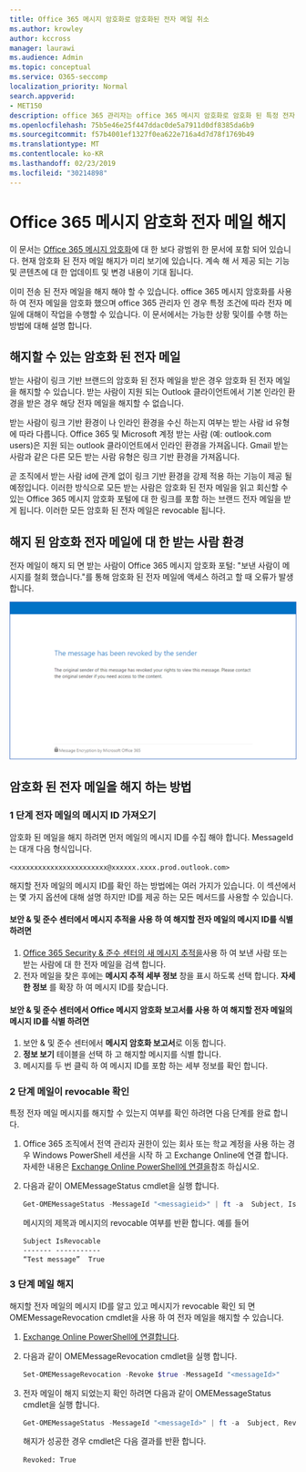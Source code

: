 ```yaml
---
title: Office 365 메시지 암호화로 암호화된 전자 메일 취소
ms.author: krowley
author: kccross
manager: laurawi
ms.audience: Admin
ms.topic: conceptual
ms.service: O365-seccomp
localization_priority: Normal
search.appverid:
- MET150
description: office 365 관리자는 office 365 메시지 암호화로 암호화 된 특정 전자 메일을 해지할 수 있습니다.
ms.openlocfilehash: 75b5e46e25f447ddac0de5a7911d0df8385da6b9
ms.sourcegitcommit: f57b4001ef1327f0ea622e716a4d7d78f1769b49
ms.translationtype: MT
ms.contentlocale: ko-KR
ms.lasthandoff: 02/23/2019
ms.locfileid: "30214898"
---
```

# <a name="office-365-message-encryption-email-revocation"></a>Office 365 메시지 암호화 전자 메일 해지

이 문서는 [Office 365 메시지 암호화](ome.md)에 대 한 보다 광범위 한 문서에 포함 되어 있습니다. 현재 암호화 된 전자 메일 해지가 미리 보기에 있습니다. 계속 해 서 제공 되는 기능 및 콘텐츠에 대 한 업데이트 및 변경 내용이 기대 됩니다.

이미 전송 된 전자 메일을 해지 해야 할 수 있습니다. office 365 메시지 암호화를 사용 하 여 전자 메일을 암호화 했으며 office 365 관리자 인 경우 특정 조건에 따라 전자 메일에 대해이 작업을 수행할 수 있습니다. 이 문서에서는 가능한 상황 및이를 수행 하는 방법에 대해 설명 합니다.
  
## <a name="encrypted-emails-that-you-can-revoke"></a>해지할 수 있는 암호화 된 전자 메일

받는 사람이 링크 기반 브랜드의 암호화 된 전자 메일을 받은 경우 암호화 된 전자 메일을 해지할 수 있습니다. 받는 사람이 지원 되는 Outlook 클라이언트에서 기본 인라인 환경을 받은 경우 해당 전자 메일을 해지할 수 없습니다.

받는 사람이 링크 기반 환경이 나 인라인 환경을 수신 하는지 여부는 받는 사람 id 유형에 따라 다릅니다. Office 365 및 Microsoft 계정 받는 사람 (예: outlook.com users)은 지원 되는 outlook 클라이언트에서 인라인 환경을 가져옵니다. Gmail 받는 사람과 같은 다른 모든 받는 사람 유형은 링크 기반 환경을 가져옵니다.

곧 조직에서 받는 사람 id에 관계 없이 링크 기반 환경을 강제 적용 하는 기능이 제공 될 예정입니다. 이러한 방식으로 모든 받는 사람은 암호화 된 전자 메일을 읽고 회신할 수 있는 Office 365 메시지 암호화 포털에 대 한 링크를 포함 하는 브랜드 전자 메일을 받게 됩니다. 이러한 모든 암호화 된 전자 메일은 revocable 됩니다.
  
## <a name="recipient-experience-for-revoked-encrypted-emails"></a>해지 된 암호화 전자 메일에 대 한 받는 사람 환경

전자 메일이 해지 되 면 받는 사람이 Office 365 메시지 암호화 포털: "보낸 사람이 메시지를 철회 했습니다."를 통해 암호화 된 전자 메일에 액세스 하려고 할 때 오류가 발생 합니다.

![암호화 된 전자 메일을 해지 한 것을 보여 주는 스크린샷](media/revoked-encrypted-email.png)

## <a name="how-to-revoke-an-encrypted-email"></a>암호화 된 전자 메일을 해지 하는 방법

### <a name="step-1-obtain-the-message-id-of-the-email"></a>1 단계 전자 메일의 메시지 ID 가져오기

암호화 된 메일을 해지 하려면 먼저 메일의 메시지 ID를 수집 해야 합니다. MessageId는 대개 다음 형식입니다.

`<xxxxxxxxxxxxxxxxxxxxxxx@xxxxxx.xxxx.prod.outlook.com>`  

해지할 전자 메일의 메시지 ID를 확인 하는 방법에는 여러 가지가 있습니다. 이 섹션에서는 몇 가지 옵션에 대해 설명 하지만 ID를 제공 하는 모든 메서드를 사용할 수 있습니다.

#### <a name="to-identify-the-message-id-of-the-email-you-want-to-revoke-by-using-message-trace-in-the-security-amp-compliance-center"></a>보안 &amp; 및 준수 센터에서 메시지 추적을 사용 하 여 해지할 전자 메일의 메시지 ID를 식별 하려면

1. [Office 365 Security & 준수 센터의 새 메시지 추적을](https://blogs.technet.microsoft.com/exchange/2018/05/02/new-message-trace-in-office-365-security-compliance-center/)사용 하 여 보낸 사람 또는 받는 사람에 대 한 전자 메일을 검색 합니다.
2. 전자 메일을 찾은 후에는 **메시지 추적 세부 정보** 창을 표시 하도록 선택 합니다. **자세한 정보** 를 확장 하 여 메시지 ID를 찾습니다.

#### <a name="to-identify-the-message-id-of-the-email-you-want-to-revoke-by-using-office-message-encryption-reports-in-the-security-amp-compliance-center"></a>보안 &amp; 및 준수 센터에서 Office 메시지 암호화 보고서를 사용 하 여 해지할 전자 메일의 메시지 ID를 식별 하려면

1. 보안 &amp; 및 준수 센터에서 **메시지 암호화 보고서**로 이동 합니다.
2. **정보 보기** 테이블을 선택 하 고 해지할 메시지를 식별 합니다.
3. 메시지를 두 번 클릭 하 여 메시지 ID를 포함 하는 세부 정보를 확인 합니다.

### <a name="step-2-verify-that-the-mail-is-revocable"></a>2 단계 메일이 revocable 확인

특정 전자 메일 메시지를 해지할 수 있는지 여부를 확인 하려면 다음 단계를 완료 합니다.

1. Office 365 조직에서 전역 관리자 권한이 있는 회사 또는 학교 계정을 사용 하는 경우 Windows PowerShell 세션을 시작 하 고 Exchange Online에 연결 합니다. 자세한 내용은 [Exchange Online PowerShell에 연결을](https://aka.ms/exopowershell)참조 하십시오.

2. 다음과 같이 OMEMessageStatus cmdlet을 실행 합니다.
     ```powershell
     Get-OMEMessageStatus -MessageId "<messagieid>" | ft -a  Subject, IsRevocable
     ```

   메시지의 제목과 메시지의 revocable 여부를 반환 합니다. 예를 들어

     ```text
     Subject IsRevocable
     ------- -----------
     “Test message”  True
     ```

### <a name="step-3-revoke-the-mail"></a>3 단계 메일 해지  

해지할 전자 메일의 메시지 ID를 알고 있고 메시지가 revocable 확인 되 면 OMEMessageRevocation cmdlet을 사용 하 여 전자 메일을 해지할 수 있습니다.

1. [Exchange Online PowerShell에 연결합니다](https://aka.ms/exopowershell).

2. 다음과 같이 OMEMessageRevocation cmdlet을 실행 합니다.

    ```powershell
    Set-OMEMessageRevocation -Revoke $true -MessageId "<messageId>"
    ```

3. 전자 메일이 해지 되었는지 확인 하려면 다음과 같이 OMEMessageStatus cmdlet을 실행 합니다.

    ```powershell
    Get-OMEMessageStatus -MessageId "<messageId>" | ft -a  Subject, Revoked
    ```  
    해지가 성공한 경우 cmdlet은 다음 결과를 반환 합니다.  

    `Revoked: True`
